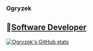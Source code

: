 ### Ogryzek
## 🌠[Software Developer](https://github.com/ogryzek)

[![Ogryzek's GitHub stats](https://github-readme-stats.vercel.app/api?username=ogryzek)](https://github.com/ogryzek/github-readme-stats)



